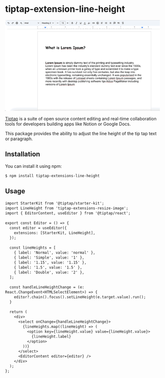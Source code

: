 # tiptap-extension-line-height

![tiptap-extension-line-height](https://github.com/AlbertArakelyan/tiptap-extension-line-height/blob/main/src/assets/screenshot.gif?raw=true)

[Tiptap](https://tiptap.dev/) is a suite of open source content editing and real-time collaboration tools for developers building apps like Notion or Google Docs.

This package provides the ability to adjust the line height of the tip tap text or paragraph.

<!-- It has been tested in 
[React](https://codesandbox.io/p/some_sandbox_link), and [NextJS](https://codesandbox.io/p/some_sandbox_link) -->

## Installation

You can install it using npm:

```bash
$ npm install tiptap-extensions-line-height
```

## Usage

```tsx
import StarterKit from '@tiptap/starter-kit';
import LineHeight from 'tiptap-extensions-resize-image';
import { EditorContent, useEditor } from '@tiptap/react';

export const Editor = () => {
  const editor = useEditor({
    extensions: [StarterKit, LineHeight],
  });

  const lineHeights = [
    { label: 'Normal', value: 'normal' },
    { label: 'Simple', value: '1' },
    { label: '1.15', value: '1.15' },
    { label: '1.5', value: '1.5' },
    { label: 'Double', value: '2' },
  ];

  const handleLineHeightChange = (e: React.ChangeEvent<HTMLSelectElement>) => {
    editor?.chain().focus().setLineHeight(e.target.value).run();
  }

  return (
    <div>
      <select onChange={handleLineHeightChange}>
        {lineHeights.map((lineHeight) => (
          <option key={lineHeight.value} value={lineHeight.value}>
            {lineHeight.label}
          </option>
        ))}
      </select>
      <EditorContent editor={editor} />
    </div>
  );
};

```
